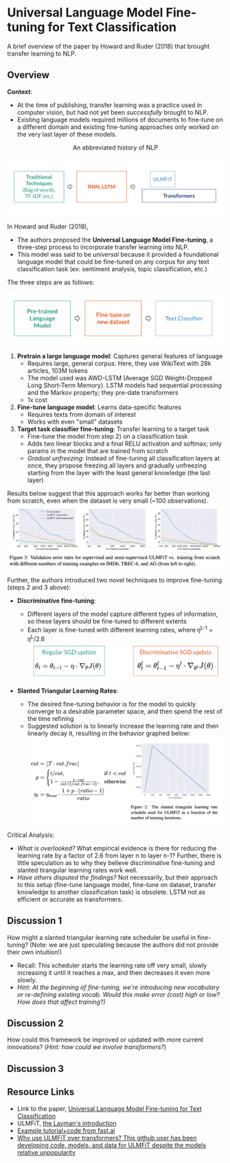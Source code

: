# Universal Language Model Fine-tuning for Text Classification

A brief overview of the paper by Howard and Ruder (2018) that brought transfer learning to NLP. 

## Overview

**Context**: 

* At the time of publishing, transfer learning was a practice used in computer vision, but had not yet been *successfully* brought to NLP. 
* Existing language models required millions of documents to fine-tune on a different domain and existing fine-tuning approaches only worked on the very last layer of these models.

<p align="center">
    An abbreviated history of NLP
</p>

![nlphist](img/nlp_history_2.png)

In Howard and Ruder (2018),

* The authors proposed the **Universal Language Model Fine-tuning**, a three-step process to incorporate transfer learning into NLP. 
* This model was said to be *universal* because it provided a foundational language model that could be fine-tuned on any corpus for any text classification task (ex: sentiment analysis, topic classification, etc.)

The three steps are as follows:

![ulmfitsteps](img/ulmfit_steps.png)

1. **Pretrain a large language model**: Captures general features of language
   - Requires large, general corpus. Here, they use WikiText with 28k articles, 103M tokens
   - The model used was AWD-LSTM (Average SGD Weight-Dropped Long Short-Term Memory). LSTM models had sequential processing and the Markov property; they pre-date transformers
   - 1x cost
2. **Fine-tune language model**: Learns data-specific features
   - Requires texts from domain of interest
   - Works with even "small" datasets
3. **Target task classifier fine-tuning**: Transfer learning to a target task
   - Fine-tune the model from step 2) on a classification task
   - Adds two linear blocks and a final RELU activation and softmax; only params in the model that are trained from scratch
   - *Gradual unfreezing*: Instead of fine-tuning all classification layers at once, they propose freezing all layers and gradually unfreezing starting from the layer with the least general knowledge (the last layer)

Results below suggest that this approach works far better than working from scratch, even when the dataset is very small (~100 observations).
![ulmfitres](img/ulmfit_results.png)

Further, the authors introduced two novel techniques to improve fine-tuning (steps 2 and 3 above):
* **Discriminative fine-tuning**: 
    - Different layers of the model capture different types of information, so these layers should be fine-tuned to different extents
    - Each layer is fine-tuned with different learning rates, where 𝜂<sup>L-1</sup> = 𝜂<sup>L</sup>/2.6
![discft](img/disc_ft.png)

* **Slanted Triangular Learning Rates**:
    - The desired fine-tuning behavior is for the model to quickly converge to a desirable parameter space, and then spend the rest of the time refining
    - Suggested solution is to linearly increase the learning rate and then linearly decay it, resulting in the behavior graphed below: 
![slantedlr](img/slanted_lr.png)

Critical Analysis:
* _What is overlooked?_ What empirical evidence is there for reducing the learning rate by a factor of 2.6 from layer n to layer n-1? Further, there is little speculation as to why they believe discriminative fine-tuning and slanted tirangular learning rates work well.
* _Have others disputed the findings?_ Not necessarily, but their approach to this setup (fine-tune language model, fine-tune on dataset, transfer knowledge to another classification task) is obsolete. LSTM not as efficient or accurate as transformers. 

## Discussion 1
How might a slanted triangular learning rate scheduler be useful in fine-tuning? (Note: we are just speculating because the authors did not provide their own intuition!)
* Recall: This scheduler starts the learning rate off very small, slowly increasing it until it reaches a max, and then decreases it even more slowly.
* *Hint: At the beginning of fine-tuning, we're introducing new vocabulary or re-defining existing vocab. Would this make error (cost) high or low? How does that affect training?)*

## Discussion 2
How could this framework be improved or updated with more current innovations? (*Hint: how could we involve transformers?*)

## Discussion 3


## Resource Links

- Link to the paper, [Universal Language Model Fine-tuning for Text Classification](https://arxiv.org/abs/1801.06146)
- ULMFiT, [the Layman's introduction](https://nlp.fast.ai/classification/2018/05/15/introducing-ulmfit.html) 
- [Example tutorial+code from fast.ai](https://docs.fast.ai/tutorial.text.html)
- [Why use ULMFiT over transformers? This github user has been developing code, models, and data for ULMFiT despite the models relative unpopularity](https://github.com/floleuerer/fastai_ulmfit)

